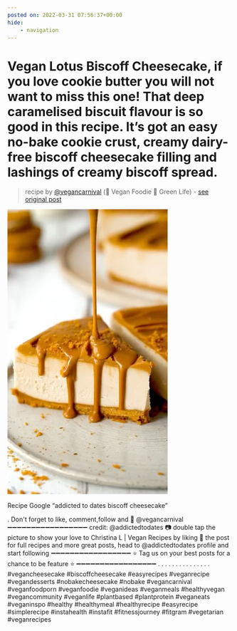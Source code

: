 ```yaml
---
posted on: 2022-03-31 07:56:37+00:00
hide:
    - navigation
---
```


# Vegan Lotus Biscoff Cheesecake, if you love cookie butter you will not want to miss this one! That deep caramelised biscuit flavour is so good in this recipe. It’s got an easy no-bake cookie crust, creamy dairy-free biscoff cheesecake filling and lashings of creamy biscoff spread.  

> recipe by [@vegancarnival](https://www.instagram.com/vegancarnival/) 
(🍅 Vegan Foodie 💚 Green Life) - [see original post](https://instagram.com/p/CbwrV0dqkfX)

![](../img/vegancarnival_31-03-2022_0703.png)


Recipe Google “addicted to dates biscoff cheesecake”

.
Don't forget to like, comment,follow and 🔔 @vegancarnival
➖➖➖➖➖➖➖➖➖➖➖➖➖➖➖➖➖
credit: @addictedtodates 📷
double tap the picture to show your love to Christina L | Vegan Recipes by liking 💖 the post
for full recipes and more great posts, head to @addictedtodates profile and start following
➖➖➖➖➖➖➖➖➖➖➖➖➖➖➖➖➖
⭐ Tag us on your best posts for a chance to be feature ⭐
➖➖➖➖➖➖➖➖➖➖➖➖➖➖➖➖➖
.
.
.
.
.
.
.
.
.
.
.
.
.
.
.
\#vegancheesecake \#biscoffcheesecake \#easyrecipes \#veganrecipe \#vegandesserts \#nobakecheesecake \#nobake \#vegancarnival \#veganfoodporn \#veganfoodie \#veganideas \#veganmeals \#healthyvegan \#vegancommunity \#veganlife \#plantbased \#plantprotein \#veganeats \#veganinspo \#healthy \#healthymeal \#healthyrecipe \#easyrecipe \#simplerecipe \#instahealth \#instafit \#fitnessjourney \#fitgram \#vegetarian \#veganrecipes 